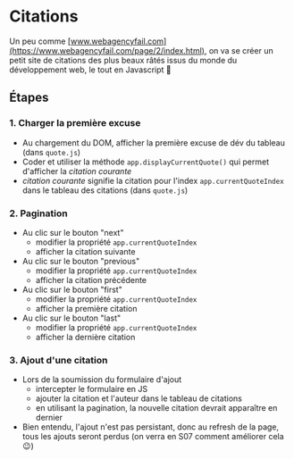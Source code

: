 # Citations

Un peu comme [www.webagencyfail.com](https://www.webagencyfail.com/page/2/index.html), on va se créer un petit site de citations des plus beaux râtés issus du monde du développement web, le tout en Javascript :tada:

## Étapes

### 1. Charger la première excuse

- Au chargement du DOM, afficher la première excuse de dév du tableau (dans `quote.js`)
- Coder et utiliser la méthode `app.displayCurrentQuote()` qui permet d'afficher la _citation courante_
- _citation courante_ signifie la citation pour l'index `app.currentQuoteIndex` dans le tableau des citations (dans `quote.js`)

### 2. Pagination

- Au clic sur le bouton "next"
  - modifier la propriété `app.currentQuoteIndex`
  - afficher la citation suivante
- Au clic sur le bouton "previous"
  - modifier la propriété `app.currentQuoteIndex`
  - afficher la citation précédente
- Au clic sur le bouton "first"
  - modifier la propriété `app.currentQuoteIndex`
  - afficher la première citation
- Au clic sur le bouton "last"
  - modifier la propriété `app.currentQuoteIndex`
  - afficher la dernière citation

### 3. Ajout d'une citation

- Lors de la soumission du formulaire d'ajout
  - intercepter le formulaire en JS
  - ajouter la citation et l'auteur dans le tableau de citations
  - en utilisant la pagination, la nouvelle citation devrait apparaître en dernier
- Bien entendu, l'ajout n'est pas persistant, donc au refresh de la page, tous les ajouts seront perdus (on verra en S07 comment améliorer cela :wink:)
